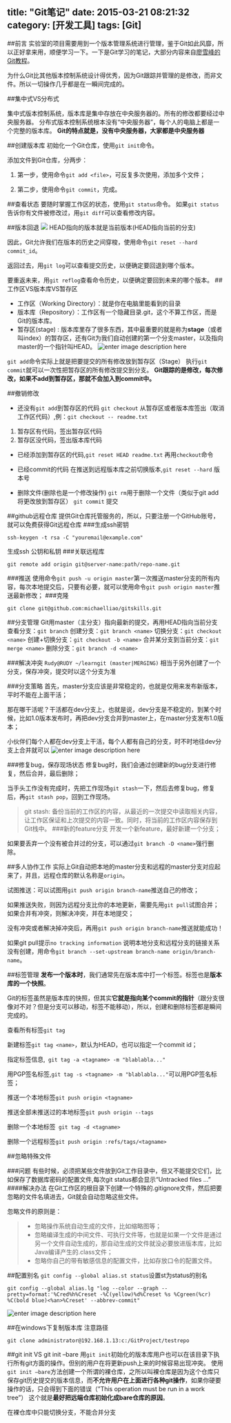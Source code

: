 title: "Git笔记"
date: 2015-03-21 08:21:32
category: [开发工具]
tags: [Git]
---
##前言
实验室的项目需要用到一个版本管理系统进行管理，鉴于Git如此风靡，所以正好拿来用，顺便学习一下。一下是Git学习的笔记，大部分内容来自[廖雪峰的Git教程](http://www.liaoxuefeng.com/wiki/0013739516305929606dd18361248578c67b8067c8c017b000)。

为什么Git比其他版本控制系统设计得优秀，因为Git跟踪并管理的是修改，而非文件。所以一切操作几乎都是在一瞬间完成的。

##集中式VS分布式

集中式版本控制系统，版本库是集中存放在中央服务器的。所有的修改都要经过中央服务器。
分布式版本控制系统根本没有“中央服务器”，每个人的电脑上都是一个完整的版本库。
**Git的特点就是，没有中央服务器，大家都是中央服务器**

##创建版本库
初始化一个Git仓库，使用`git init`命令。

添加文件到Git仓库，分两步：

1. 第一步，使用命令`git add <file>`，可反复多次使用，添加多个文件；

2. 第二步，使用命令`git commit`，完成。

##查看状态
要随时掌握工作区的状态，使用`git status`命令。
 如果`git status`告诉你有文件被修改过，用`git diff`可以查看修改内容。
 
##版本回退
![](http://ww1.sinaimg.cn/mw690/4c2edcb7jw1eqd05t0do1j206j04imx4.jpg)
HEAD指向的版本就是当前版本(HEAD指向当前的分支)

 因此，Git允许我们在版本的历史之间穿梭，使用命令`git reset --hard commit_id`。
 
返回过去，用`git log`可以查看提交历史，以便确定要回退到哪个版本。

要重返未来，用`git reflog`查看命令历史，以便确定要回到未来的哪个版本。
##工作区VS版本库VS暂存区
- 工作区（Working Directory）：就是你在电脑里能看到的目录
- 版本库（Repository）：工作区有一个隐藏目录.git，这个不算工作区，而是Git的版本库。
- 暂存区(stage) : 版本库里存了很多东西，其中最重要的就是称为**stage**（或者叫index）的暂存区，还有Git为我们自动创建的第一个分支master，以及指向master的一个指针叫HEAD。
![enter image description here](http://ww1.sinaimg.cn/mw690/4c2edcb7jw1eqd05ta69vj20cq06imxh.jpg)

`git add`命令实际上就是把要提交的所有修改放到暂存区（Stage）
执行`git commit`就可以一次性把暂存区的所有修改提交到分支。
**Git跟踪的是修改，每次修改，如果不add到暂存区，那就不会加入到commit中。**

##撤销修改
- 还没有`git add`到暂存区的代码
`git checkout` 从暂存区或者版本库签出（取消工作区代码）,例：`git checkout -- readme.txt`
1. 暂存区有代码，签出暂存区代码
2. 暂存区没代码，签出版本库代码

- 已经添加到暂存区的代码,`git reset HEAD readme.txt`
再用`checkout`命令

- 已经commit的代码
在推送到远程版本库之前切换版本,`git reset --hard` 版本号

- 删除文件(删除也是一个修改操作)
`git rm`用于删除一个文件（类似于git add将更改放到暂存区）
`git commit` 提交

##github远程仓库
提供Git仓库托管服务的，所以，只要注册一个GitHub账号，就可以免费获得Git远程仓库
###生成ssh密钥

```
ssh-keygen -t rsa -C "youremail@example.com" 
```

生成ssh 公钥和私钥
###关联远程库

```
git remote add origin git@server-name:path/repo-name.git
```
###推送
使用命令`git push -u origin master`第一次推送master分支的所有内容，每次本地提交后，只要有必要，就可以使用命令`git push origin master`推送最新修改；
###克隆

```
git clone git@github.com:michaelliao/gitskills.git
```
##分支管理
Git用master（主分支）指向最新的提交，再用HEAD指向当前分支
查看分支：`git branch`
创建分支：`git branch <name>`
切换分支：`git checkout <name>`
创建+切换分支：`git checkout -b <name>`
合并某分支到当前分支：`git merge <name>`
删除分支：`git branch -d <name>`

###解决冲突
`Rudy@RUDY ~/learngit (master|MERGING)`
相当于另外创建了一个分支，保存冲突，提交时以这个分支为准

###分支策略
首先，master分支应该是非常稳定的，也就是仅用来发布新版本，平时不能在上面干活；

那在哪干活呢？干活都在dev分支上，也就是说，dev分支是不稳定的，到某个时候，比如1.0版本发布时，再把dev分支合并到master上，在master分支发布1.0版本；

小伙伴们每个人都在dev分支上干活，每个人都有自己的分支，时不时地往dev分支上合并就可以
![enter image description here](http://ww2.sinaimg.cn/mw690/4c2edcb7jw1eqd05tptzoj20du03h3yy.jpg)

###修复bug，保存现场状态
修复bug时，我们会通过创建新的bug分支进行修复，然后合并，最后删除；

当手头工作没有完成时，先把工作现场`git stash`一下，然后去修复bug，修复后，再`git stash pop`，回到工作现场。
> git stash: 备份当前的工作区的内容，从最近的一次提交中读取相关内容，让工作区保证和上次提交的内容一致。同时，将当前的工作区内容保存到Git栈中。
###新的feature分支
开发一个新feature，最好新建一个分支；

如果要丢弃一个没有被合并过的分支，可以通过`git branch -D <name>`强行删除。

##多人协作工作
实际上Git自动把本地的master分支和远程的master分支对应起来了，并且，远程仓库的默认名称是`origin`。

试图推送：可以试图用`git push origin branch-name`推送自己的修改；

如果推送失败，则因为远程分支比你的本地更新，需要先用`git pull`试图合并；如果合并有冲突，则解决冲突，并在本地提交；

没有冲突或者解决掉冲突后，再用`git push origin branch-name`推送就能成功！

如果git pull提示`no tracking information`
     说明本地分支和远程分支的链接关系没有创建，用命令`git branch --set-upstream branch-name origin/branch-name`。

##标签管理
**发布一个版本时**，我们通常先在版本库中打一个标签。标签也是**版本库的一个快照**。

Git的标签虽然是版本库的快照，但其实**它就是指向某个commit的指针**（跟分支很像对不对？但是分支可以移动，标签不能移动），所以，创建和删除标签都是瞬间完成的。

查看所有标签`git tag`

新建标签`git tag <name>`，默认为HEAD，也可以指定一个commit id；

指定标签信息,` git tag -a <tagname> -m "blablabla..."`

用PGP签名标签,`git tag -s <tagname> -m "blablabla..."`可以用PGP签名标签；

推送一个本地标签`git push origin <tagname>`

推送全部未推送过的本地标签`git push origin --tags`

删除一个本地标签` git tag -d <tagname>`

删除一个远程标签`git push origin :refs/tags/<tagname>`

##忽略特殊文件

###问题
有些时候，必须把某些文件放到Git工作目录中，但又不能提交它们，比如保存了数据库密码的配置文件,每次git status都会显示“Untracked files ...”
####解决办法
在Git工作区的根目录下创建一个特殊的.gitignore文件，然后把要忽略的文件名填进去，Git就会自动忽略这些文件。

忽略文件的原则是：
>*  忽略操作系统自动生成的文件，比如缩略图等；
>* 忽略编译生成的中间文件、可执行文件等，也就是如果一个文件是通过另一个文件自动生成的，那自动生成的文件就没必要放进版本库，比如Java编译产生的.class文件；
>* 忽略你自己的带有敏感信息的配置文件，比如存放口令的配置文件。

##配置别名
`git config --global alias.st status`设置st为status的别名

```
git config --global alias.lg "log --color --graph --pretty=format:'%Cred%h%Creset -%C(yellow)%d%Creset %s %Cgreen(%cr) %C(bold blue)<%an>%Creset' --abbrev-commit"
```
![enter image description here](http://ww2.sinaimg.cn/mw690/4c2edcb7jw1eqd05u3pp8j20ca08agnx.jpg)

##在windows下复制版本库
注意路径
```
git clone administrator@192.168.1.13:c:/GitProject/testrepo
```
##git init VS git init –bare 
用`git init`初始化的版本库用户也可以在该目录下执行所有git方面的操作。但别的用户在将更新push上来的时候容易出现冲突。
使用`git init –bare`方法创建一个所谓的裸仓库，之所以叫裸仓库是因为这个仓库只保存git历史提交的版本信息，而**不允许用户在上面进行各种git操作**，如果你硬要操作的话，只会得到下面的错误（”This operation must be run in a work tree”）
这个就是**最好把远端仓库初始化成bare仓库的原因**。

在裸仓库中只能切换分支，不能合并分支
